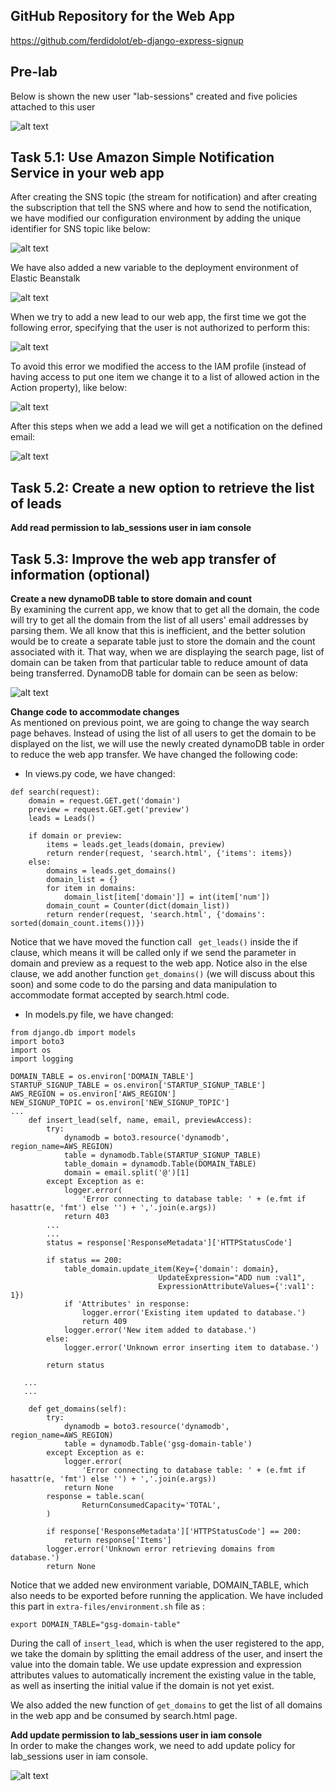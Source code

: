 ## GitHub Repository for the Web App ##

https://github.com/ferdidolot/eb-django-express-signup

## Pre-lab ##

Below is shown the new user "lab-sessions" created and five policies attached to this user

![alt text](https://github.com/ferdidolot/CLOUD-COMPUTING-CLASS-2018/blob/master/Lab5/Lab5_Prelab_NewUser.png)


## Task 5.1: Use Amazon Simple Notification Service in your web app ##

After creating the SNS topic (the stream for notification) and after creating
the subscription that tell the SNS where and how to send the notification,
we have modified our configuration environment by adding the unique identifier
for SNS topic like below:

![alt text](https://github.com/ferdidolot/CLOUD-COMPUTING-CLASS-2018/blob/master/Lab5/Lab5_Task5.1_1.png)

We have also added a new variable to the deployment environment of Elastic Beanstalk

![alt text](https://github.com/ferdidolot/CLOUD-COMPUTING-CLASS-2018/blob/master/Lab5/Lab5_Task5.1_2.png)

When we try to add a new lead to our web app, the first time we got the following error, specifying that the user is not authorized to perform this:

![alt text](https://github.com/ferdidolot/CLOUD-COMPUTING-CLASS-2018/blob/master/Lab5/Lab5_Task5.1_3.png)

To avoid this error we modified the access to the IAM profile (instead of having access to put one item we change it to a list of allowed action in the Action property), like below:

![alt text](https://github.com/ferdidolot/CLOUD-COMPUTING-CLASS-2018/blob/master/Lab5/Lab5_Task5.1_4.png)

After this steps when we add a lead we will get a notification on the defined  email:

![alt text](https://github.com/ferdidolot/CLOUD-COMPUTING-CLASS-2018/blob/master/Lab5/Lab5_Task5.1_5.jpeg)

## Task 5.2: Create a new option to retrieve the list of leads ##

**Add read permission to lab_sessions user in iam console**

## Task 5.3: Improve the web app transfer of information (optional) ##

**Create a new dynamoDB table to store domain and count** <br/>
By examining the current app, we know that to get all the domain, the code will try to get all the domain from the list of all users' email addresses by parsing them. We all know that this is inefficient, and the better solution would be to create a separate table just to store the domain and the count associated with it. That way, when we are displaying the search page, list of domain can be taken from that particular table to reduce amount of data being transferred. 
DynamoDB table for domain can be seen as below:

![alt text](https://github.com/ferdidolot/CLOUD-COMPUTING-CLASS-2018/blob/master/Lab5/Lab5_Task5.3_1.png)


**Change code to accommodate changes** <br/>
As mentioned on previous point, we are going to change the way search page behaves. Instead of using the list of all users to get the domain to be displayed on the list, we will use the newly created dynamoDB table in order to reduce the web app transfer. 
We have changed the following code:
* In views.py code, we have changed: 
```
def search(request):
    domain = request.GET.get('domain')
    preview = request.GET.get('preview')
    leads = Leads()

    if domain or preview:
        items = leads.get_leads(domain, preview)
        return render(request, 'search.html', {'items': items})
    else:
        domains = leads.get_domains()
        domain_list = {}
        for item in domains:
            domain_list[item['domain']] = int(item['num'])
        domain_count = Counter(dict(domain_list))
        return render(request, 'search.html', {'domains': sorted(domain_count.items())})
 ```
Notice that we have moved the function call ` get_leads()` inside the if clause, which means it will be called only if we send the parameter in domain and preview as a request to the web app. Notice also in the else clause, we add another function `get_domains()` (we will discuss about this soon) and some code to do the parsing and data manipulation to accommodate format accepted by search.html code. 

* In models.py file, we have changed: 
```
from django.db import models
import boto3
import os
import logging

DOMAIN_TABLE = os.environ['DOMAIN_TABLE']
STARTUP_SIGNUP_TABLE = os.environ['STARTUP_SIGNUP_TABLE']
AWS_REGION = os.environ['AWS_REGION']
NEW_SIGNUP_TOPIC = os.environ['NEW_SIGNUP_TOPIC']
...
    def insert_lead(self, name, email, previewAccess):
        try:
            dynamodb = boto3.resource('dynamodb', region_name=AWS_REGION)
            table = dynamodb.Table(STARTUP_SIGNUP_TABLE)
            table_domain = dynamodb.Table(DOMAIN_TABLE)
            domain = email.split('@')[1]
        except Exception as e:
            logger.error(
                'Error connecting to database table: ' + (e.fmt if hasattr(e, 'fmt') else '') + ','.join(e.args))
            return 403
        ...
        ...
        status = response['ResponseMetadata']['HTTPStatusCode']
        
        if status == 200:
            table_domain.update_item(Key={'domain': domain},
                                 UpdateExpression="ADD num :val1",
                                 ExpressionAttributeValues={':val1': 1})
            if 'Attributes' in response:
                logger.error('Existing item updated to database.')
                return 409
            logger.error('New item added to database.')
        else:
            logger.error('Unknown error inserting item to database.')

        return status

   ...
   ...

    def get_domains(self):
        try:
            dynamodb = boto3.resource('dynamodb', region_name=AWS_REGION)
            table = dynamodb.Table('gsg-domain-table')
        except Exception as e:
            logger.error(
                'Error connecting to database table: ' + (e.fmt if hasattr(e, 'fmt') else '') + ','.join(e.args))
            return None
        response = table.scan(
                ReturnConsumedCapacity='TOTAL',
        )

        if response['ResponseMetadata']['HTTPStatusCode'] == 200:
            return response['Items']
        logger.error('Unknown error retrieving domains from database.')
        return None
```
Notice that we added new environment variable, DOMAIN_TABLE, which also needs to be exported before running the application. We have included this part in `extra-files/environment.sh` file as :
```
export DOMAIN_TABLE="gsg-domain-table"
```
During the call of `insert_lead`, which is when the user registered to the app, we take the domain by splitting the email address of the user, and insert the value into the domain table. We use update expression and expression attributes values to automatically increment the existing value in the table, as well as inserting the initial value if the domain is not yet exist.

We also added the new function of `get_domains` to get the list of all domains in the web app and be consumed by search.html page. 

**Add update permission to lab_sessions user in iam console** <br/>
In order to make the changes work, we need to add update policy for lab_sessions user in iam console. 

![alt text](https://github.com/ferdidolot/CLOUD-COMPUTING-CLASS-2018/blob/master/Lab5/Lab5_Task5.3_2.png)
